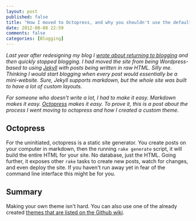 ```yaml
---
layout: post
published: false
title: "How I moved to Octopress, and why you shouldn't use the default theme"
date: 2012-08-08 22:59
comments: false
categories: [Blogging]
---
```


_Last year after redesigning my blog I [wrote about returning to blogging](http://log.jsh.in/posts/back-to-blogging-and-working-without-a-clock/) and then quickly stopped blogging. I had moved the site from being Wordpress-based to using [Jekyll](http://jekyllrb.com) with posts being written in raw HTML. Silly me. Thinking I would start blogging when every post would essentially be a mini-website. Sure, Jekyll supports markdown, but the whole site was built to have a lot of custom layouts._

_For someone who doesn't write a lot, I had to make it easy. Markdown makes it easy. [Octopress](http://octopress.org) makes it easy. To prove it, this is a post about the process I went moving to octopress and how I created a custom theme._

<!-- more -->

## Octopress

For the uninitiated, octopress is a static site generator. You create posts on your computer in markdown, then the running `rake generate` script, it will build the entire HTML for your site. No database, just the HTML. Going further, it exposes other `rake` tasks to create new posts, watch for changes, and even deploy the site. If you haven't run away yet in fear of the command line interface this might be for you.




## Summary

Making your own theme isn't hard. You can also use one of the already created [themes that are listed on the Github wiki](https://github.com/imathis/octopress/wiki/List-Of-Octopress-Themes). 